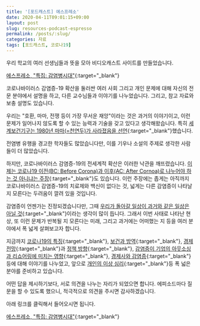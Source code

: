 ```yaml
---
title: '[포드캐스트] 에스프레소'
date: 2020-04-11T09:01:15+09:00
layout: post
slug: resources-podcast-espresso
permalink: /posts/:slug/
categories: 자료
tags: [포드캐스트, 코로나19]
---
```


우리 학교의 여러 선생님들과 뜻을 모아 비디오캐스트 사이트를 만들었습니다. 

[에스프레소, "특집: 감염병시대"](https://sites.google.com/knou.ac.kr/salon/covid19){:target="_blank"}


코로나바이러스 감염증-19 확산을 둘러싼 여러 사회 그리고 개인 문제에 대해 자신의 전문 분야에서 설명을 하고, 다른 교수님들과 이야기를 나누었습니다. 
그리고, 참고 자료와 보충 설명도 있습니다.



우리는 "호환, 마마, 전쟁 등이 가장 무서운 재앙"이라는 것은 과거의 이야기이고, 이런 문제가 일어나지 않도록 할 수 있는 능력과 기술을 갖고 있다고 생각해왔습니다. 
특히 [세계보건기구는 1980년 마마(=천연두)가 사라졌음을 선언](https://terms.naver.com/entry.nhn?docId=1146217&amp;cid=40942&amp;categoryId=32799){:target="_blank"}했습니다.



전염병 유행을 경고한 학자들도 많았습니다만, 이를 기우나 소설의 주제로 생각한 사람들이 더 많았습니다. 



하지만, 코로나바이러스 감염증-19의 전세계적 확산은 이러한 낙관을 깨뜨렸습니다. [이제는 코로나19 이전(BC: Before Corona)과 이후(AC: After Cornoa)로 나누어야 하는 것 아니냐는 주장](https://www.nytimes.com/2020/03/17/opinion/coronavirus-trends.html){:target="_blank"}도 있습니다. 
이런 주장에는 좁게는 아직까지 코로나바이러스 감염증-19의 치료제와 백신이 없다는 것, 넓게는 다른 감염증이 나타날지 모른다는 두려움이 깔려 있을 것입니다.



감염증이 언젠가는 진정되겠습니다만, 그때 [우리가 돌아갈 일상이 과거와 같은 일상은 아닐 것](https://www.sisain.co.kr/news/articleView.html?idxno=41598){:target="_blank"}이라는 생각이 많이 듭니다. 
그래서 이번 사태로 나타난 현상, 또 이런 문제가 반복될 지 모른다는 미래, 그리고 과거에는 어떠했는 지 등을 여러 분야에서 폭 넓게 살펴보고자 합니다.



지금까지 [코로나19의 특징](https://sites.google.com/knou.ac.kr/salon/covid19/ep1){:target="_blank"}, [보건과 방역](https://sites.google.com/knou.ac.kr/salon/covid19/ep2){:target="_blank"}, [경제 전망](https://sites.google.com/knou.ac.kr/salon/covid19/ep3){:target="_blank"}과 [정책 방향](https://sites.google.com/knou.ac.kr/salon/covid19/ep4){:target="_blank"}, [감염증이 기업의 아웃소싱과 리쇼어링에 미치는 영향](https://sites.google.com/knou.ac.kr/salon/covid19/ep5){:target="_blank"}, [경제사와 감염증](https://sites.google.com/knou.ac.kr/salon/covid19/ep6){:target="_blank"} 등에 대해 이야기를 나누었고, 앞으로 [개인의 이상 심리](https://sites.google.com/knou.ac.kr/salon/covid19/ep9){:target="_blank"}등 폭 넓은 분야를 준비하고 있습니다.

어떤 답을 제시하기보다, 서로 의견을 나누는 자리가 되었으면 합니다. 에피소드마다 질문을 할 수 있도록 했으니, 적극적으로 의견을 주시면 감사하겠습니다.


아래 링크를 클릭해서 들어오시면 됩니다.

[에스프레소, "특집: 감염병시대"](https://sites.google.com/knou.ac.kr/salon/covid19){:target="_blank"}




